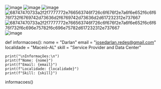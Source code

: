 ![image](https://github.com/user-attachments/assets/f867653f-0f7c-4681-8539-7eff28f0e39d)
![image](https://github.com/user-attachments/assets/7161dcf5-a0f9-4165-9e90-a3bbe5a362b6)
![image](https://github.com/user-attachments/assets/6291e66b-5235-41e6-b8a2-b4570f1d0c8a)
![68747470733a2f2f7777772e766563746f726c6f676f2e7a6f6e652f6c6f676f732f6769742d73636d2f6769742d73636d2d617232312e737667](https://github.com/user-attachments/assets/105e743f-f67e-44de-9512-09472243b506)![68747470733a2f2f7777772e766563746f726c6f676f2e7a6f6e652f6c6f676f732f6c696e75782f6c696e75782d617232312e737667](https://github.com/user-attachments/assets/0ad67e3e-1d8b-4b8a-b9f9-b1d15808cb92)
![image](https://github.com/user-attachments/assets/6f9eedd1-6968-4c19-b6c1-a5669560a07d)

def informacoes():
    nome = "Darlan"
    email = "josedarlan.redes@gmail.com"
    localidade = "Maceió-AL"
    skill = "Service Provider and Data Center"
    
    print("\nInformações:\n")
    print(f"Nome: {nome}")
    print(f"Email: {email}")
    print(f"Localidade: {localidade}")
    print(f"Skill: {skill}")

informacoes()
